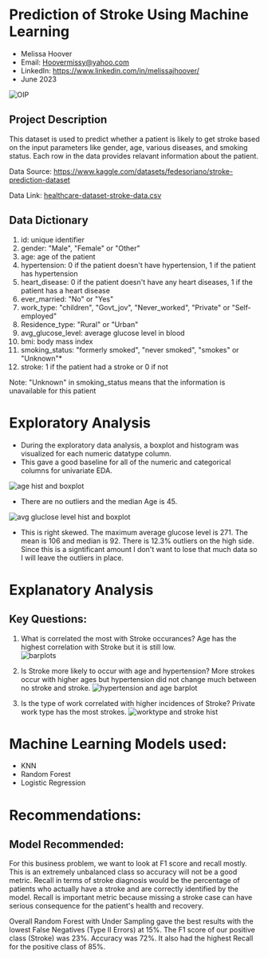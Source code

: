 # Prediction of Stroke Using Machine Learning
  - Melissa Hoover
  - Email:  Hoovermissy@yahoo.com
  - LinkedIn: https://www.linkedin.com/in/melissajhoover/
  - June 2023

![OIP](https://github.com/Mhoover41/Stroke-Prediction/assets/127150137/966e5a72-a867-4534-b655-9dc592dc12ab)

## Project Description
This dataset is used to predict whether a patient is likely to get stroke based on the input parameters like gender, age, various diseases, and smoking status. Each row in the data provides relavant information about the patient.

Data Source: https://www.kaggle.com/datasets/fedesoriano/stroke-prediction-dataset

Data Link: [healthcare-dataset-stroke-data.csv](https://github.com/Mhoover41/Stroke-Prediction/files/11501796/healthcare-dataset-stroke-data.csv)

## Data Dictionary
1) id: unique identifier
2) gender: "Male", "Female" or "Other"
3) age: age of the patient
4) hypertension: 0 if the patient doesn't have hypertension, 1 if the patient has hypertension
5) heart_disease: 0 if the patient doesn't have any heart diseases, 1 if the patient has a heart disease
6) ever_married: "No" or "Yes"
7) work_type: "children", "Govt_jov", "Never_worked", "Private" or "Self-employed"
8) Residence_type: "Rural" or "Urban"
9) avg_glucose_level: average glucose level in blood
10) bmi: body mass index
11) smoking_status: "formerly smoked", "never smoked", "smokes" or "Unknown"*
12) stroke: 1 if the patient had a stroke or 0 if not

Note: "Unknown" in smoking_status means that the information is unavailable for this patient

# Exploratory Analysis
- During the exploratory data analysis, a boxplot and histogram was visualized for each numeric datatype column.
- This gave a good baseline for all of the numeric and categorical columns for univariate EDA.

![age hist and boxplot](https://github.com/Mhoover41/Stroke-Prediction/assets/127150137/57fba073-a43e-44c7-8d25-cbd3f18e7433)

- There are no outliers and the median Age is 45.

![avg gluclose level hist and boxplot](https://github.com/Mhoover41/Stroke-Prediction/assets/127150137/ac0fb0f0-93a2-4611-a602-3b1702ed2749)

- This is right skewed. The maximum average glucose level is 271. The mean is 106 and median is 92. There is 12.3% outliers on the high side. Since this is a signtificant amount I don't want to lose that much data so I will leave the outliers in place.

# Explanatory Analysis
## Key Questions:
1. What is correlated the most with Stroke occurances?  Age has the highest correlation with Stroke but it is still low.  
![barplots](https://github.com/Mhoover41/Stroke-Prediction/assets/127150137/9477c76f-5310-4a9b-873a-6503dd9ce4c2)

2. Is Stroke more likely to occur with age and hypertension?  More strokes occur with higher ages but hypertension did not change much between no stroke and stroke.
![hypertension and age barplot](https://github.com/Mhoover41/Stroke-Prediction/assets/127150137/16f97ad1-62b1-4d83-bca9-c477092765d8)

3. Is the type of work correlated with higher incidences of Stroke?  Private work type has the most strokes. 
![worktype and stroke hist](https://github.com/Mhoover41/Stroke-Prediction/assets/127150137/8f08302a-b9ac-4581-bab4-8405e06dcf50)

# Machine Learning Models used:
- KNN
- Random Forest
- Logistic Regression

# Recommendations: 
## Model Recommended: 
For this business problem, we want to look at F1 score and recall mostly. This is an extremely unbalanced class so accuracy will not be a good metric. Recall in terms of stroke diagnosis would be the percentage of patients who actually have a stroke and are correctly identified by the model. Recall is important metric because missing a stroke case can have serious consequence for the patient's health and recovery.

Overall Random Forest with Under Sampling gave the best results with the lowest False Negatives (Type II Errors) at 15%. The F1 score of our positive class (Stroke) was 23%. Accuracy was 72%. It also had the highest Recall for the positive class of 85%.

